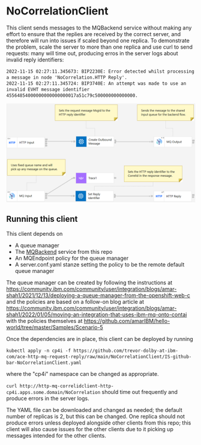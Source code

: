 # NoCorrelationClient

This client sends messages to the MQBackend service without making any effort to ensure that
the replies are received by the correct server, and therefore will run into issues if scaled
beyond one replica. To demonstrate the problem, scale the server to more than one replica and 
use curl to send requests: many will time out, producing erros in the server logs about invalid
reply identifiers:
```
2022-11-15 02:27:11.345673: BIP2230E: Error detected whilst processing a message in node 'NoCorrelation.HTTP Reply'.
2022-11-15 02:27:11.345724: BIP3740E: An attempt was made to use an invalid EVHT message identifier 45564854000000000000000017a51c79c500000000000000.
```

![picture](/files/NoCorrelationClient.png)

## Running this client

This client depends on
- A queue manager
- The [MQBackend](/MQBackend) service from this repo
- An MQEndpoint policy for the queue manager
- A server.conf.yaml stanze setting the policy to be the remote default queue manager

The queue manager can be created by following the instructions at 
https://community.ibm.com/community/user/integration/blogs/amar-shah1/2021/12/13/deploying-a-queue-manager-from-the-openshift-web-c
and the policies are based on a follow-on blog article at 
https://community.ibm.com/community/user/integration/blogs/amar-shah1/2022/01/05/moving-an-integration-that-uses-ibm-mq-onto-contai
with the policies themselves at https://github.com/amarIBM/hello-world/tree/master/Samples/Scenario-5

Once the dependencies are in place, this client can be deployed by running
```
kubectl apply -n cp4i -f https://github.com/trevor-dolby-at-ibm-com/ace-http-mq-request-reply/raw/main/NoCorrelationClient/IS-github-bar-NoCorrelationClient.yaml
```
where the "cp4i" namespace can be changed as appropriate. 

`curl http://http-mq-correlidclient-http-cp4i.apps.some.domain/NoCorrelation` should time out 
frequently and produce errors in the server logs.

The YAML file can be downloaded and changed as needed; the default number of replicas
is 2, but this can be changed. One replica should not produce errors unless deployed
alongside other clients from this repo; this client will also cause issues for the 
other clients due to it picking up messages intended for the other clients.
